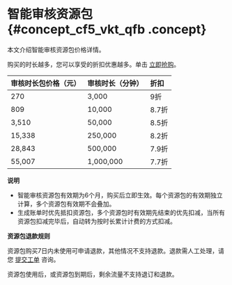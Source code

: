 # 智能审核资源包 {#concept_cf5_vkt_qfb .concept}

本文介绍智能审核资源包价格详情。

购买的时长越多，您可以享受的折扣优惠越多。单击 [立即抢购](https://common-buy.aliyun.com/?commodityCode=mps_censor_bag#/buy)。

|审核时长包价格（元）|审核时长（分钟）|折扣|
|:---------|:-------|:-|
|270|3,000|9折|
|809|10,000|8.7折|
|3,510|50,000|8.5折|
|15,338|250,000|8.2折|
|28,843|500,000|7.9折|
|55,007|1,000,000|7.7折|

**说明**

-   智能审核资源包有效期为6个月，购买后立即生效。每个资源包的有效期独立计算，多个资源包有效期不会叠加。
-   生成账单时优先抵扣资源包，多个资源包时有效期先结束的优先扣减，当所有资源包扣减完毕后，自动转为按时长累计计费的方式扣减。

**资源包退款规则**

资源包购买7日内未使用可申请退款，其他情况不支持退款。退款需人工处理，请您 [提交工单](https://selfservice.console.aliyun.com/ticket/createIndex) 咨询。

资源包使用后，或资源包到期后，剩余流量不支持退订和退款。

